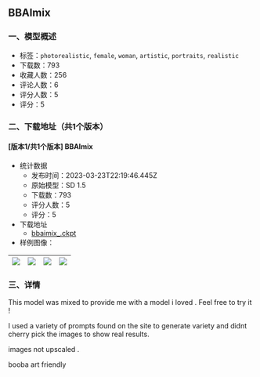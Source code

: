 ## BBAImix
### 一、模型概述

- 标签：`photorealistic`, `female`, `woman`, `artistic`, `portraits`, `realistic`
- 下载数：793
- 收藏人数：256
- 评论人数：6
- 评分人数：5
- 评分：5

### 二、下载地址（共1个版本）

#### [版本1/共1个版本] BBAImix

- 统计数据
  - 发布时间：2023-03-23T22:19:46.445Z
  - 原始模型：SD 1.5
  - 下载数：793
  - 评分人数：5
  - 评分：5
- 下载地址
  - [bbaimix_.ckpt](https://civitai.com/api/download/models/28077)
- 样例图像：

| <img src="https://image.civitai.com/xG1nkqKTMzGDvpLrqFT7WA/57177886-75b2-4eeb-d946-fd1495967c00/width=450/315850.jpeg" /> | <img src="https://image.civitai.com/xG1nkqKTMzGDvpLrqFT7WA/8896d622-14ce-4ad5-b4f7-33c06db33d00/width=450/315864.jpeg" /> | <img src="https://image.civitai.com/xG1nkqKTMzGDvpLrqFT7WA/40ed3670-5869-4b39-2a98-162678dd4200/width=450/315863.jpeg" /> | <img src="https://image.civitai.com/xG1nkqKTMzGDvpLrqFT7WA/7cb60088-c092-41ea-cba3-4cf58838fd00/width=450/315862.jpeg" /> |
| ---- | ---- | ---- | ---- |


### 三、详情
<p>This model was mixed to provide me with a model i loved . Feel free to try it !</p><p></p><p>I used a variety of prompts found on the site to generate variety and didnt cherry pick the images to show real results. </p><p></p><p>images not upscaled . </p><p></p><p>booba art friendly</p><p></p>